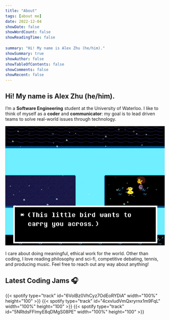 ```yaml
---
title: "About"
tags: [about me]
date: 2022-12-04
showDate: false
showWordCount: false
showReadingTime: false

summary: "Hi! My name is Alex Zhu (he/him)."
showSummary: true
showAuthor: false
showTableOfContents: false
showComments: false
showRecent: false
---
```

## Hi! My name is Alex Zhu (he/him).

I’m a **Software Engineering** student at the University of Waterloo. I like to think of myself as a **coder** and **communicator**: my goal is to lead driven teams to solve real-world issues through technology.

![Bird That Carries You Over A Disproportionately Small Gap](bird.png "&quot;Bird That Carries You Over A Disproportionately Small Gap&quot; from Undertale that inspired my online avatar")

I care about doing meaningful, ethical work for the world. Other than coding, I love reading philosophy and sci-fi, competitive debating, tennis, and producing music. Feel free to reach out any way about anything!

## Latest Coding Jams 🎧
{{< spotify type="track" id="6VoIBz0VhCyz7OdEoRYDiA" width="100%" height="100" >}}
{{< spotify type="track" id="4cxvludVmQxryrnx1m9FqL" width="100%" height="100" >}}
{{< spotify type="track" id="5NRtdsFFlmyE8qDMgS08PE" width="100%" height="100" >}}